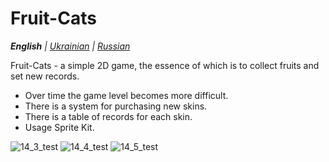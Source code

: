 # Fruit-Cats

_**English** | [Ukrainian](README.ua.md) | [Russian](README.ru.md)_

Fruit-Cats - a simple 2D game, the essence of which is to collect fruits and set new records.
* Over time the game level becomes more difficult.
* There is a system for purchasing new skins.
* There is a table of records for each skin.
* Usage Sprite Kit.

![14_3_test](https://github.com/realeti/Fruit-Cats/assets/30148823/399de592-6acf-41d8-ac64-90bb7ebd4545)
![14_4_test](https://github.com/realeti/Fruit-Cats/assets/30148823/c98a70fb-f078-477c-a085-93e280bafc65)
![14_5_test](https://github.com/realeti/Fruit-Cats/assets/30148823/50323bcf-f991-4f32-b96c-55d7a86f28c1)
